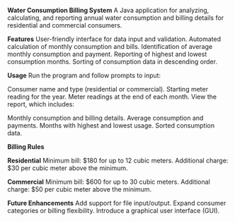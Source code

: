 **Water Consumption Billing System**
A Java application for analyzing, calculating, and reporting annual water consumption and billing details for residential and commercial consumers.


**Features**
User-friendly interface for data input and validation.
Automated calculation of monthly consumption and bills.
Identification of average monthly consumption and payment.
Reporting of highest and lowest consumption months.
Sorting of consumption data in descending order.


**Usage**
Run the program and follow prompts to input:

Consumer name and type (residential or commercial).
Starting meter reading for the year.
Meter readings at the end of each month.
View the report, which includes:

Monthly consumption and billing details.
Average consumption and payments.
Months with highest and lowest usage.
Sorted consumption data.


**Billing Rules**

**Residential**
Minimum bill: $180 for up to 12 cubic meters.
Additional charge: $30 per cubic meter above the minimum.

**Commercial**
Minimum bill: $600 for up to 30 cubic meters.
Additional charge: $50 per cubic meter above the minimum.


**Future Enhancements**
Add support for file input/output.
Expand consumer categories or billing flexibility.
Introduce a graphical user interface (GUI).
